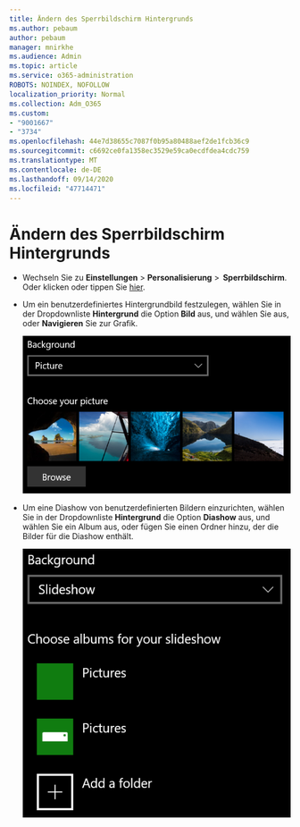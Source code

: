 ```yaml
---
title: Ändern des Sperrbildschirm Hintergrunds
ms.author: pebaum
author: pebaum
manager: mnirkhe
ms.audience: Admin
ms.topic: article
ms.service: o365-administration
ROBOTS: NOINDEX, NOFOLLOW
localization_priority: Normal
ms.collection: Adm_O365
ms.custom:
- "9001667"
- "3734"
ms.openlocfilehash: 44e7d38655c7087f0b95a80488aef2de1fcb36c9
ms.sourcegitcommit: c6692ce0fa1358ec3529e59ca0ecdfdea4cdc759
ms.translationtype: MT
ms.contentlocale: de-DE
ms.lasthandoff: 09/14/2020
ms.locfileid: "47714471"
---
```

# <a name="change-your-lock-screen-background"></a>Ändern des Sperrbildschirm Hintergrunds

- Wechseln Sie zu **Einstellungen**  >  **Personalisierung**  >  **Sperrbildschirm**. Oder klicken oder tippen Sie [hier](ms-settings:lockscreen?activationSource=GetHelp).

- Um ein benutzerdefiniertes Hintergrundbild festzulegen, wählen Sie in der Dropdownliste **Hintergrund** die Option **Bild** aus, und wählen Sie aus, oder **Navigieren** Sie zur Grafik.

  ![Legen Sie ein benutzerdefiniertes Hintergrundbild fest.](media/set-custom-background-pic.png)

- Um eine Diashow von benutzerdefinierten Bildern einzurichten, wählen Sie in der Dropdownliste **Hintergrund** die Option **Diashow** aus, und wählen Sie ein Album aus, oder fügen Sie einen Ordner hinzu, der die Bilder für die Diashow enthält.

  ![Einrichten einer Diashow von benutzerdefinierten Bildern.](media/set-up-slideshow-background.png)
